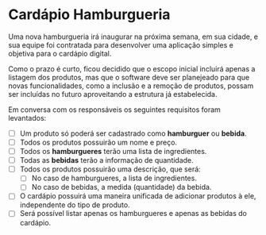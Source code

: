 # Cardápio Hamburgueria

Uma nova hamburgueria irá inaugurar na próxima semana, em sua cidade, e sua equipe foi contratada para desenvolver uma aplicação simples e objetiva para o cardápio digital.

Como o prazo é curto, ficou decidido que o escopo inicial incluirá apenas a listagem dos produtos, mas que o software deve ser planejeado para que novas funcionalidades, como a inclusão e a remoção de produtos, possam ser incluídas no futuro aproveitando a estrutura já estabelecida.

Em conversa com os responsáveis os seguintes requisitos foram levantados:

- [ ] Um produto só poderá ser cadastrado como **hamburguer** ou **bebida**.
- [ ] Todos os produtos possuirão um nome e preço.
- [ ] Todos os **hamburgueres** terão uma lista de ingredientes.
- [ ] Todas as **bebidas** terão a informação de quantidade.
- [ ] Todos os produtos possuirão uma descrição, que será:
  - [ ] No caso de hamburgueres, a lista de ingredientes.
  - [ ] No caso de bebidas, a medida (quantidade) da bebida.
- [ ] O cardápio possuirá uma maneira unificada de adicionar produtos à ele, independente do tipo de produto.
- [ ] Será possível listar apenas os hamburgueres e apenas as bebidas do cardápio.
